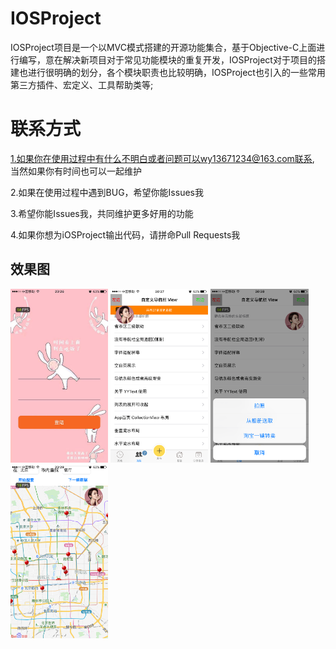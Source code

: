 # IOSProject
IOSProject项目是一个以MVC模式搭建的开源功能集合，基于Objective-C上面进行编写，意在解决新项目对于常见功能模块的重复开发，IOSProject对于项目的搭建也进行很明确的划分，各个模块职责也比较明确，IOSProject也引入的一些常用第三方插件、宏定义、工具帮助类等;
# 联系方式

1.如果你在使用过程中有什么不明白或者问题可以wy13671234@163.com联系, 当然如果你有时间也可以一起维护

2.如果在使用过程中遇到BUG，希望你能Issues我

3.希望你能Issues我，共同维护更多好用的功能

4.如果你想为iOSProject输出代码，请拼命Pull Requests我

 ## <a id="foundation"></a>  效果图
<img src="./imgs/WechatIMG36.png" width="31%">
<img src="./imgs/WechatIMG35.png" width="31%">
<img src="./imgs/WechatIMG34.png" width="31%">
<img src="./imgs/WechatIMG32.png" width="31%">
<br>
<br>

